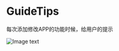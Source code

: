 # GuideTips
每次添加修改APP的功能时候，给用户的提示

![Image text](https://github.com/Yongheng1992/GuideTips/blob/master/GuideTips/guide.gif)

